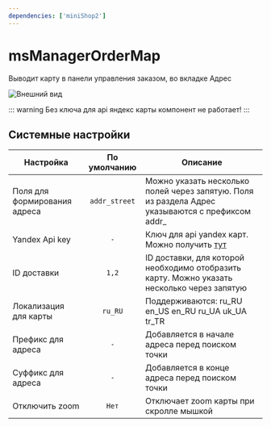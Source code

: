```yaml
---
dependencies: ['miniShop2']
---
```


# msManagerOrderMap

Выводит карту в панели управления заказом, во вкладке Адрес

![Внешний вид](https://file.modx.pro/files/a/c/9/ac9aeeb79b4177b71b1b01d3c2a3fdc1.png)

::: warning
Без ключа для api яндекс карты компонент не работает!
:::

## Системные настройки

| Настройка                    | По умолчанию  | Описание                                                                                         |
| ---------------------------- | :-----------: | ------------------------------------------------------------------------------------------------ |
| Поля для формирования адреса | `addr_street` | Можно указать несколько полей через запятую. Поля из раздела Адрес указываются с префиксом addr_ |
| Yandex Api key               | `-`           | Ключ для api yandex карт. Можно получить [тут](https://developer.tech.yandex.ru/services/)       |
| ID доставки                  | `1,2`         | ID доставки, для которой необходимо отобразить карту. Можно указать несколько через запятую      |
| Локализация для карты        | `ru_RU`       | Поддерживаются: ru_RU  en_US  en_RU  ru_UA  uk_UA  tr_TR                                         |
| Префикс для адреса           | `-`           | Добавляется в начале адреса перед поиском точки                                                  |
| Суффикс для адреса           | `-`           | Добавляется в конце адреса перед поиском точки                                                   |
| Отключить zoom               | `Нет`         | Отключает zoom карты при скролле мышкой                                                          |
